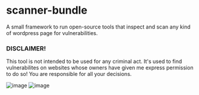 # scanner-bundle
A small framework to run open-source tools that inspect and scan any kind of wordpress page for vulnerabilities.  

### DISCLAIMER!
This tool is not intended to be used for any criminal act. It's used to find vulnerabilites on websites whose owners have given me express permission to do so! You are responsible for all your decisions.

![image](https://user-images.githubusercontent.com/66866223/196001920-e4952186-9f74-4bf1-b2dc-e149268645fc.png)
![image](https://user-images.githubusercontent.com/66866223/196049678-d067ef33-8668-4315-a699-932c35cb083c.png)
